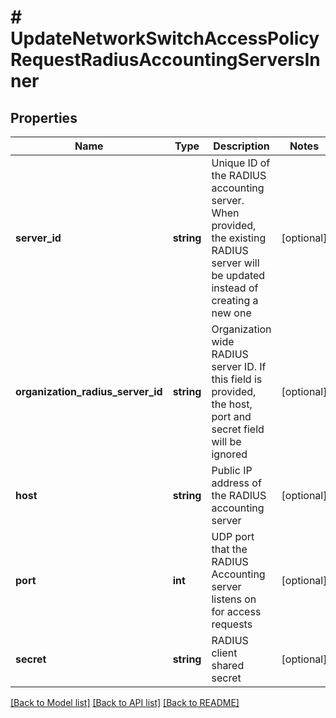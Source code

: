 # # UpdateNetworkSwitchAccessPolicyRequestRadiusAccountingServersInner

## Properties

Name | Type | Description | Notes
------------ | ------------- | ------------- | -------------
**server_id** | **string** | Unique ID of the RADIUS accounting server. When provided, the existing RADIUS server will be updated instead of creating a new one | [optional]
**organization_radius_server_id** | **string** | Organization wide RADIUS server ID. If this field is provided, the host, port and secret field will be ignored | [optional]
**host** | **string** | Public IP address of the RADIUS accounting server | [optional]
**port** | **int** | UDP port that the RADIUS Accounting server listens on for access requests | [optional]
**secret** | **string** | RADIUS client shared secret | [optional]

[[Back to Model list]](../../README.md#models) [[Back to API list]](../../README.md#endpoints) [[Back to README]](../../README.md)
